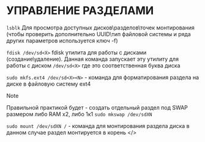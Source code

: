 # УПРАВЛЕНИЕ РАЗДЕЛАМИ

`lsblk` Для просмотра доступных дисков\разделов\точек монтирования (чтобы проверить дополнительно UUID\тип файловой системы и ряда других параметров используется ключ -f)

`fdisk /dev/sd<X>` fdisk утилита для работы с дисками (создание\удаление). Данная команда запускает эту утилиту для работы с диском `/dev/sd<X>` где <X> это соответственная буква диска

`sudo mkfs.ext4 /dev/sd<X><N>` - команда для форматирования раздела <N> на диске <X> в файловую систему ext4

> [!NOTE]
> Правильной практикой будет - создать отдельный раздел под SWAP размером либо RAM x2, либо 1к1
`sudo mkswap /dev/sdXN `
> 
`sudo mount /dev/sdXN /` - команда для монтирования раздела <N> диска <X> в данном случае раздел монтируется в корень </>

